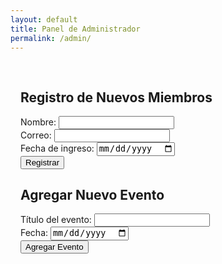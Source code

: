 ```yaml
---
layout: default
title: Panel de Administrador
permalink: /admin/
---
```


<section id="registro-miembros" style="padding: 1rem;">
  <h2>Registro de Nuevos Miembros</h2>
  <form id="form-miembro">
    <label>Nombre: <input type="text" name="nombre" required /></label><br />
    <label>Correo: <input type="email" name="correo" required /></label><br />
    <label>Fecha de ingreso: <input type="date" name="fecha" required /></label><br />
    <button type="submit">Registrar</button>
  </form>

  <h2>Agregar Nuevo Evento</h2>
  <form id="form-evento">
    <label>Título del evento: <input type="text" name="titulo" required /></label><br />
    <label>Fecha: <input type="date" name="fecha" required /></label><br />
    <button type="submit">Agregar Evento</button>
  </form>
  <div id="toast" style="
    visibility: hidden;
    min-width: 250px;
    background-color: #333;
    color: #fff;
    text-align: center;
    border-radius: 5px;
    padding: 1rem;
    position: fixed;
    z-index: 9999;
    left: 50%;
    bottom: 30px;
    transform: translateX(-50%);
    font-size: 16px;
    box-shadow: 0 0 10px rgba(0,0,0,0.3);
    transition: all 0.5s ease;
  "></div>
  <div id="mensaje"></div>
</section>


<script src="https://www.gstatic.com/firebasejs/8.10.1/firebase-app.js"></script>
<script src="https://www.gstatic.com/firebasejs/8.10.1/firebase-firestore.js"></script>
<script type="module" src="/firebase-config.js"></script>
<script type="module" src="/assets/js/form-handler.js"></script>